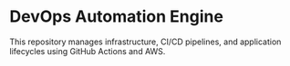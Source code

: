 # DevOps Automation Engine

This repository manages infrastructure, CI/CD pipelines, and application lifecycles using GitHub Actions and AWS.
